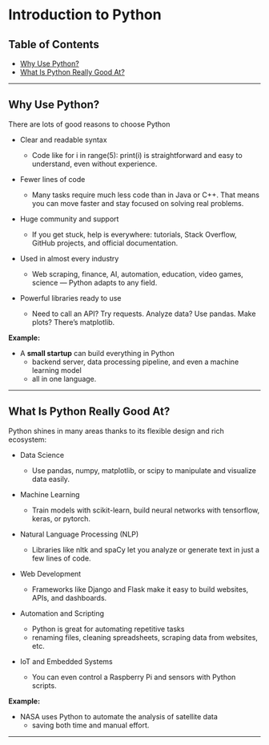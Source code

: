 <h1>Introduction to Python</h1>

<h2>Table of Contents</h2>
<div class="alert alert-block alert-info" style="margin-thttps://op/?utm_medium=Exinfluencer&utm_source=Exinfluencer&utm_https://co/?utm_medium=Exinfluencer&utm_source=Exinfluencer&utm_content=000026UJ&utm_term=10006555&utm_id=NA-SkillsNetwork-Channel-SkillsNetworkCoursesIBMDeveloperSkillsNetworkPY0101ENSkillsNetwork19487395-2021-01-01ntent=000026UJ&utm_term=10006555&utm_id=NA-SkillsNetwork-Channel-SkillsNetworkCoursesIBMDeveloperSkillsNetworkPY0101ENSkillsNetwork19487395-2021-01-01: 20px">
    <ul>
        <li>
            <a href="#why">Why Use Python?</a>
        </li>
        <li>
            <a href="#good_at">What Is Python Really Good At?</a>
        </li>
    </ul>
</div>

<hr>


<h2 id="#why">Why Use Python?</h2>


There are lots of good reasons to choose Python 

- Clear and readable syntax

    - Code like for i in range(5): print(i) is straightforward and easy to understand, even without experience.

- Fewer lines of code

    - Many tasks require much less code than in Java or C++. That means you can move faster and stay focused on solving real problems.

- Huge community and support

    - If you get stuck, help is everywhere: tutorials, Stack Overflow, GitHub projects, and official documentation.

- Used in almost every industry

    - Web scraping, finance, AI, automation, education, video games, science — Python adapts to any field.

- Powerful libraries ready to use

    - Need to call an API? Try requests. Analyze data? Use pandas. Make plots? There’s matplotlib.

**Example:**

- A **small startup** can build everything in Python 
    - backend server, data processing pipeline, and even a machine learning model 
    - all in one language.

---


<h2 id="#good_at">What Is Python Really Good At?</h2>

Python shines in many areas thanks to its flexible design and rich ecosystem:

- Data Science

    - Use pandas, numpy, matplotlib, or scipy to manipulate and visualize data easily.

- Machine Learning

    - Train models with scikit-learn, build neural networks with tensorflow, keras, or pytorch.

- Natural Language Processing (NLP)

    - Libraries like nltk and spaCy let you analyze or generate text in just a few lines of code.

- Web Development

    - Frameworks like Django and Flask make it easy to build websites, APIs, and dashboards.

- Automation and Scripting

    - Python is great for automating repetitive tasks 
    - renaming files, cleaning spreadsheets, scraping data from websites, etc.

- IoT and Embedded Systems

    - You can even control a Raspberry Pi and sensors with Python scripts.

**Example:**

- NASA uses Python to automate the analysis of satellite data 
    - saving both time and manual effort.

---